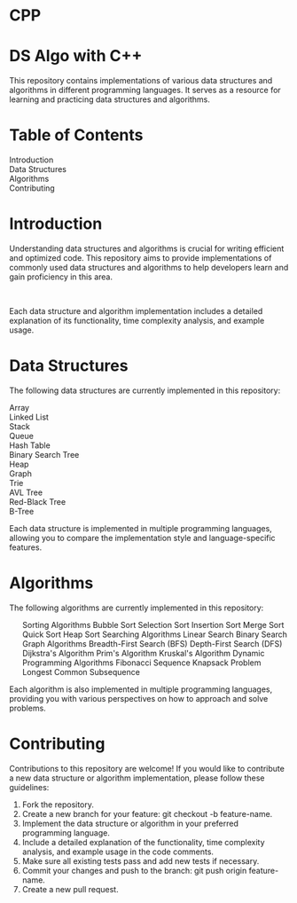 # CPP
<h1>DS Algo with C++</h1>
<p>This repository contains implementations of various data structures and algorithms in different programming languages. It serves as a resource for learning and practicing data structures and algorithms.</p>

<h1>Table of Contents</h1>
Introduction<br>
Data Structures<br>
Algorithms<br>
Contributing<br>
<h1>Introduction</h1>
<p>Understanding data structures and algorithms is crucial for writing efficient and optimized code. This repository aims to provide implementations of commonly used data structures and algorithms to help developers learn and gain proficiency in this area.</p><br>

<p>Each data structure and algorithm implementation includes a detailed explanation of its functionality, time complexity analysis, and example usage.</p>

<h1>Data Structures</h1>
<p>The following data structures are currently implemented in this repository:</p>

Array<br>
Linked List<br>
Stack<br>
Queue<br>
Hash Table<br>
Binary Search Tree<br>
Heap<br>
Graph<br>
Trie<br>
AVL Tree<br>
Red-Black Tree<br>
B-Tree<br>

<p>Each data structure is implemented in multiple programming languages, allowing you to compare the implementation style and language-specific features.</p>

<h1>Algorithms</h1>
The following algorithms are currently implemented in this repository:

<ul>Sorting Algorithms
Bubble Sort
Selection Sort
Insertion Sort
Merge Sort
Quick Sort
Heap Sort
Searching Algorithms
Linear Search
Binary Search
Graph Algorithms
Breadth-First Search (BFS)
Depth-First Search (DFS)
Dijkstra's Algorithm
Prim's Algorithm
Kruskal's Algorithm
Dynamic Programming Algorithms
Fibonacci Sequence
Knapsack Problem
Longest Common Subsequence </ul>
Each algorithm is also implemented in multiple programming languages, providing you with various perspectives on how to approach and solve problems.

<h1>Contributing</h1>
Contributions to this repository are welcome! If you would like to contribute a new data structure or algorithm implementation, please follow these guidelines:

<ol>
  <li>Fork the repository.</li>
<li>Create a new branch for your feature: git checkout -b feature-name.</li>
  <li>Implement the data structure or algorithm in your preferred programming language.</li>
<li>Include a detailed explanation of the functionality, time complexity analysis, and example usage in the code comments.</li>
<li>Make sure all existing tests pass and add new tests if necessary.</li>
<li>Commit your changes and push to the branch: git push origin feature-name.</li>
<li>Create a new pull request.</li>
 </ol>
